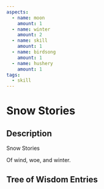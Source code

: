 ```yaml
---
aspects: 
  - name: moon
    amount: 1
  - name: winter
    amount: 2
  - name: skill
    amount: 1
  - name: birdsong
    amount: 1
  - name: hushery
    amount: 1
tags:
  - skill
---
```


# Snow Stories

## Description
Snow Stories

Of wind, woe, and winter.
## Tree of Wisdom Entries
